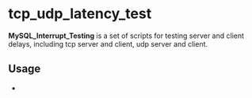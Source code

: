 # tcp_udp_latency_test
**MySQL_Interrupt_Testing** is a set of scripts for testing server and client delays, including tcp server and client, udp server and client.

## Usage
- 
